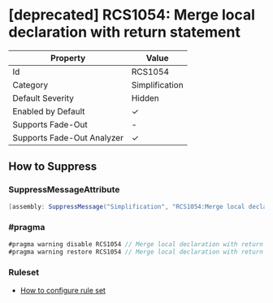 # \[deprecated\] RCS1054: Merge local declaration with return statement

| Property                    | Value          |
| --------------------------- | -------------- |
| Id                          | RCS1054        |
| Category                    | Simplification |
| Default Severity            | Hidden         |
| Enabled by Default          | &#x2713;       |
| Supports Fade\-Out          | \-             |
| Supports Fade\-Out Analyzer | &#x2713;       |

## How to Suppress

### SuppressMessageAttribute

```csharp
[assembly: SuppressMessage("Simplification", "RCS1054:Merge local declaration with return statement.", Justification = "<Pending>")]
```

### \#pragma

```csharp
#pragma warning disable RCS1054 // Merge local declaration with return statement.
#pragma warning restore RCS1054 // Merge local declaration with return statement.
```

### Ruleset

* [How to configure rule set](../HowToConfigureAnalyzers.md)
